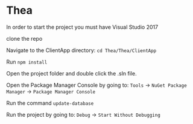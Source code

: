 # Thea 
In order to start the project you must have Visual Studio 2017 

clone the repo

Navigate to the ClientApp directory: `cd Thea/Thea/ClientApp`

Run `npm install`

Open the project folder and double click the .sln file.

Open the Package Manager Console by going to: `Tools` -> `NuGet Package Manager` -> `Package Manager Console`

Run the command `update-database`

Run the project by going to: `Debug` -> `Start Without Debugging`

